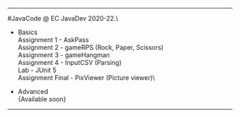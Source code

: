 -------------------------------------------------

#JavaCode @ EC JavaDev 2020-22.\

- Basics\
  Assignment 1 - AskPass\
  Assignment 2 - gameRPS (Rock, Paper, Scissors)\
  Assignment 3 - gameHangman\
  Assignment 4 - InputCSV (Parsing)\
  Lab - JUnit 5\
  Assignment Final - PixViewer (Picture viewer)\

- Advanced\
  {Available soon}

-------------------------------------------------

